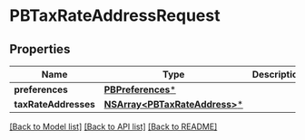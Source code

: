 # PBTaxRateAddressRequest

## Properties
Name | Type | Description | Notes
------------ | ------------- | ------------- | -------------
**preferences** | [**PBPreferences***](PBPreferences.md) |  | [optional] 
**taxRateAddresses** | [**NSArray&lt;PBTaxRateAddress&gt;***](PBTaxRateAddress.md) |  | 

[[Back to Model list]](../README.md#documentation-for-models) [[Back to API list]](../README.md#documentation-for-api-endpoints) [[Back to README]](../README.md)


